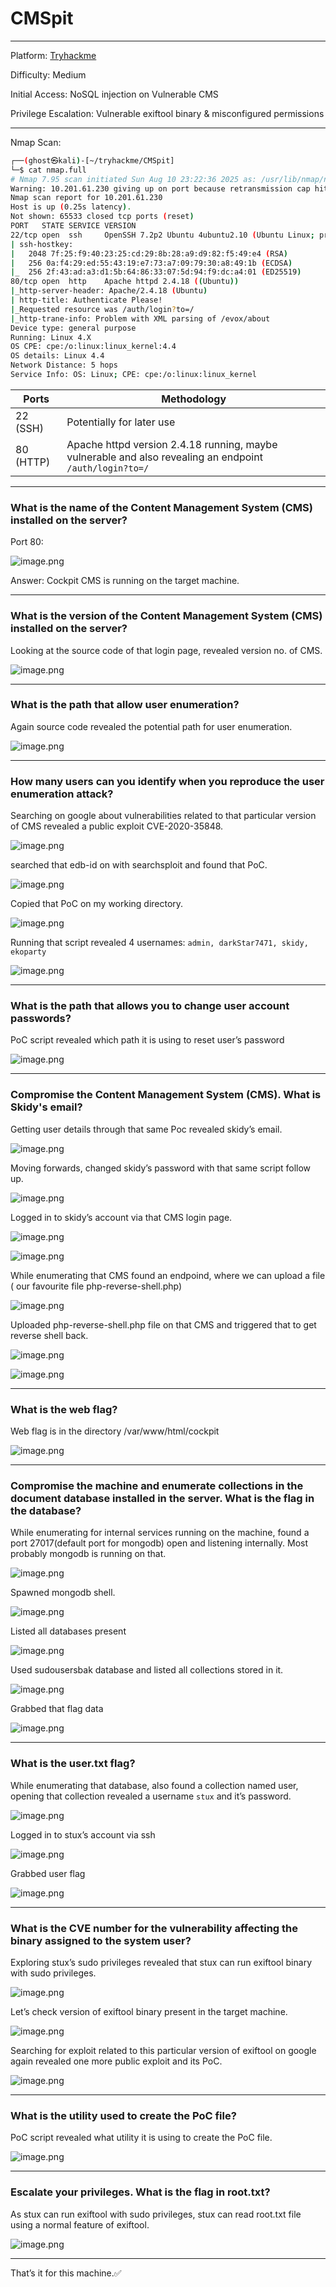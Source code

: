 # CMSpit

---

Platform: [Tryhackme](https://tryhackme.com/room/cmspit)

Difficulty: Medium

Initial Access: NoSQL injection on Vulnerable CMS

Privilege Escalation: Vulnerable exiftool binary & misconfigured permissions

---

Nmap Scan:

```bash
┌──(ghost㉿kali)-[~/tryhackme/CMSpit]
└─$ cat nmap.full  
# Nmap 7.95 scan initiated Sun Aug 10 23:22:36 2025 as: /usr/lib/nmap/nmap -Pn -A -p- --min-rate 4000 -oN nmap.full 10.201.61.230
Warning: 10.201.61.230 giving up on port because retransmission cap hit (10).
Nmap scan report for 10.201.61.230
Host is up (0.25s latency).
Not shown: 65533 closed tcp ports (reset)
PORT   STATE SERVICE VERSION
22/tcp open  ssh     OpenSSH 7.2p2 Ubuntu 4ubuntu2.10 (Ubuntu Linux; protocol 2.0)
| ssh-hostkey: 
|   2048 7f:25:f9:40:23:25:cd:29:8b:28:a9:d9:82:f5:49:e4 (RSA)
|   256 0a:f4:29:ed:55:43:19:e7:73:a7:09:79:30:a8:49:1b (ECDSA)
|_  256 2f:43:ad:a3:d1:5b:64:86:33:07:5d:94:f9:dc:a4:01 (ED25519)
80/tcp open  http    Apache httpd 2.4.18 ((Ubuntu))
|_http-server-header: Apache/2.4.18 (Ubuntu)
| http-title: Authenticate Please!
|_Requested resource was /auth/login?to=/
|_http-trane-info: Problem with XML parsing of /evox/about
Device type: general purpose
Running: Linux 4.X
OS CPE: cpe:/o:linux:linux_kernel:4.4
OS details: Linux 4.4
Network Distance: 5 hops
Service Info: OS: Linux; CPE: cpe:/o:linux:linux_kernel
```

| Ports | Methodology |
| --- | --- |
| 22 (SSH) | Potentially for later use |
| 80 (HTTP) | Apache httpd version 2.4.18 running, maybe vulnerable and also revealing an endpoint `/auth/login?to=/` |

---

### What is the name of the Content Management System (CMS) installed on the server?

Port 80:

![image.png](image.png)

Answer: Cockpit CMS is running on the target machine.

---

### What is the version of the Content Management System (CMS) installed on the server?

Looking at the source code of that login page, revealed version no. of CMS.

![image.png](image%201.png)

---

### What is the path that allow user enumeration?

Again source code revealed the potential path for user enumeration.

![image.png](image%202.png)

---

### How many users can you identify when you reproduce the user enumeration attack?

Searching on google about vulnerabilities related to that particular version of CMS revealed a public exploit CVE-2020-35848.

![image.png](image%203.png)

searched that edb-id on with searchsploit and found that PoC.

![image.png](image%204.png)

Copied that PoC on my working directory.

![image.png](image%205.png)

Running that script revealed 4 usernames: `admin, darkStar7471, skidy, ekoparty`

![image.png](image%206.png)

---

### What is the path that allows you to change user account passwords?

PoC script revealed which path it is using to reset user’s password

![image.png](image%207.png)

---

### Compromise the Content Management System (CMS). What is Skidy's email?

Getting user details through that same Poc revealed skidy’s email.

![image.png](image%208.png)

Moving forwards, changed skidy’s password with that same script follow up.

![image.png](image%209.png)

Logged in to skidy’s account via that CMS login page.

![image.png](image%2010.png)

![image.png](image%2011.png)

While enumerating that CMS found an endpoind, where we can upload a file ( our favourite file php-reverse-shell.php)

![image.png](image%2012.png)

Uploaded php-reverse-shell.php file on that CMS and triggered that to get reverse shell back.

![image.png](image%2013.png)

![image.png](image%2014.png)

---

### What is the web flag?

Web flag is in the directory /var/www/html/cockpit

![image.png](image%2015.png)

---

### Compromise the machine and enumerate collections in the document database installed in the server. What is the flag in the database?

While enumerating for internal services running on the machine, found a port 27017(default port for mongodb) open and listening internally. Most probably mongodb is running on that.

![image.png](image%2016.png)

Spawned mongodb shell.

![image.png](image%2017.png)

Listed all databases present

![image.png](image%2018.png)

Used sudousersbak database and listed all collections stored in it.

![image.png](image%2019.png)

Grabbed that flag data

![image.png](image%2020.png)

---

### What is the user.txt flag?

While enumerating that database, also found a collection named user, opening that collection revealed a username `stux` and it’s password.

![image.png](image%2021.png)

Logged in to stux’s account via ssh

![image.png](image%2022.png)

Grabbed user flag

![image.png](image%2023.png)

---

### What is the CVE number for the vulnerability affecting the binary assigned to the system user?

Exploring stux’s sudo privileges revealed that stux can run exiftool binary with sudo privileges.

![image.png](image%2024.png)

Let’s check version of exiftool binary present in the target machine.

![image.png](image%2025.png)

Searching for exploit related to this particular version of exiftool on google again revealed one more public exploit and its PoC.

![image.png](image%2026.png)

---

### What is the utility used to create the PoC file?

PoC script revealed what utility it is using to create the PoC file.

![image.png](image%2027.png)

---

### Escalate your privileges. What is the flag in root.txt?

As stux can run exiftool with sudo privileges, stux can read root.txt file using a normal feature of exiftool.

![image.png](image%2028.png)

---

That’s it for this machine.✅